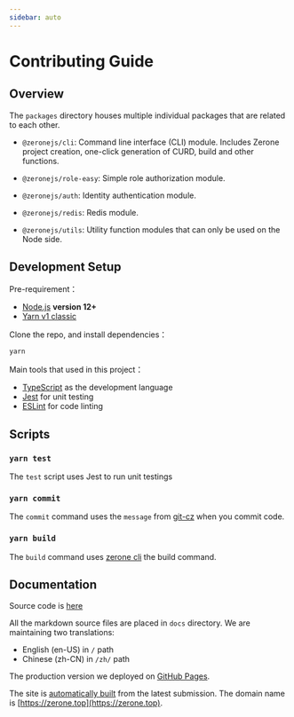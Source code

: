 ```yaml
---
sidebar: auto
---
```

# Contributing Guide
## Overview

The `packages` directory houses multiple individual packages that are related to each other.

- `@zeronejs/cli`: Command line interface (CLI) module. Includes Zerone project creation, one-click generation of CURD, build and other functions.

- `@zeronejs/role-easy`: Simple role authorization module.

- `@zeronejs/auth`: Identity authentication module.

- `@zeronejs/redis`: Redis module.

- `@zeronejs/utils`: Utility function modules that can only be used on the Node side.

## Development Setup

Pre-requirement：

- [Node.js](http://nodejs.org) **version 12+**
- [Yarn v1 classic](https://classic.yarnpkg.com/en/docs/install)

Clone the repo, and install dependencies：

```bash
yarn
```

Main tools that used in this project：

- [TypeScript](https://www.typescriptlang.org/) as the development language
- [Jest](https://jestjs.io/) for unit testing
- [ESLint](https://eslint.org/) for code linting

## Scripts

### `yarn test`

The `test` script uses Jest to run unit testings

### `yarn commit`

The `commit` command uses the `message` from [git-cz](https://github.com/streamich/git-cz) when you commit code.

### `yarn build`

The `build` command uses [zerone cli](https://zerone.top/guide/cli.html) the build command.

## Documentation

Source code is [here](https://github.com/zeronejs/zeronejs.github.io)

All the markdown source files are placed in `docs` directory. We are maintaining two translations:

- English (en-US) in `/` path
- Chinese (zh-CN) in `/zh/` path


The production version we deployed on [GitHub Pages](https://pages.github.com).

The site is [automatically built](https://github.com/features/actions) from the latest submission. The domain name is [https://zerone.top](https://zerone.top).
